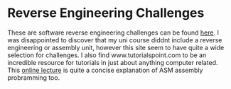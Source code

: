 <h1>Reverse Engineering Challenges</h1>
These are software reverse engineering challenges can be found <a href=" https://challenges.re">here</a>.
I was disappointed to discover that my uni course diddnt include a reverse engineering or assembly unit, however this site seem to have quite a wide selection for challenges.
I also find www.tutorialspoint.com to be an incredible resource for tutorials in just about anything computer related.
This <a href="http://www.c-jump.com/CIS77/ASM/Assembly/lecture.html">online lecture</a> is quite a concise explanation of ASM assembly probramming too.
